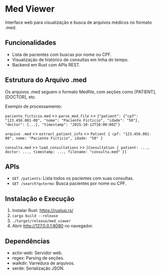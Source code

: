 # Med Viewer

Interface web para visualização e busca de arquivos médicos no formato .med.

## Funcionalidades

- Lista de pacientes com buscas por nome ou CPF.
- Visualização de histórico de consultas em linha do tempo.
- Backend em Rust com APIs REST.

## Estrutura do Arquivo .med

Os arquivos .med seguem o formato Medfile, com seções como [PATIENT], [DOCTOR], etc.

Exemplo de processamento:

`paciente_ficticio.med` >> `parse_med_file` >> `{"patient": {"cpf": "123.456.001-00", "nome": "Paciente Ficticio", "idade": "50"}, "doctor": {...}, "timestamp": "2025-10-12T10:00:00Z"}`

`arquivo .med` >> `extract_patient_info` >> `Patient { cpf: "123.456.001-00", nome: "Paciente Ficticio", idade: "50" }`

`consulta.med` >> `load_consultations` >> `[Consultation { patient: ..., doctor: ..., timestamp: ..., filename: "consulta.med" }]`

## APIs

- `GET /patients`: Lista todos os pacientes com suas consultas.
- `GET /search?q=termo`: Busca pacientes por nome ou CPF.

## Instalação e Execução

1. Instalar Rust: https://rustup.rs/
2. `cargo build --release`
3. `./target/release/med_viewer`
4. Abrir http://127.0.0.1:8080 no navegador.

## Dependências

- actix-web: Servidor web.
- regex: Parsing de seções.
- walkdir: Varredura de arquivos.
- serde: Serialização JSON.